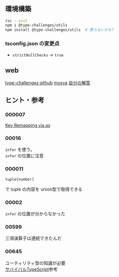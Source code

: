 # 

## 環境構築

```bash
tsc --init
npm i @type-challenges/utils
npm install @type-challenges/utils  # 要らないかも?
```

### tsconfig.json の変更点

- `strictNullChecks` -> `true`

## web

[type-challenges github](https://github.com/type-challenges/type-challenges)
[mosya<TC>](https://mosya.dev/type-challenges/dashboard)
[自分の解答](https://github.com/AmanouToona/type-challenge-sol)

## ヒント・参考

### 000007

[Key Remapping via as](https://www.typescriptlang.org/docs/handbook/2/mapped-types.html#key-remapping-via-as)

### 00016

`infer` を使う。  
`infer` の位置に注意

### 000011

```**ts**
tuple[number]
```
で tuple の内容を union型で取得できる

### 00002

`infer` の位置が分からなかった  

### 00599

三項演算子は連続できたんだ

### 00645

ユーティリティ型の知識が必要  
[サバイバルTypeScript](https://typescriptbook.jp/reference/type-reuse/utility-types)参考
